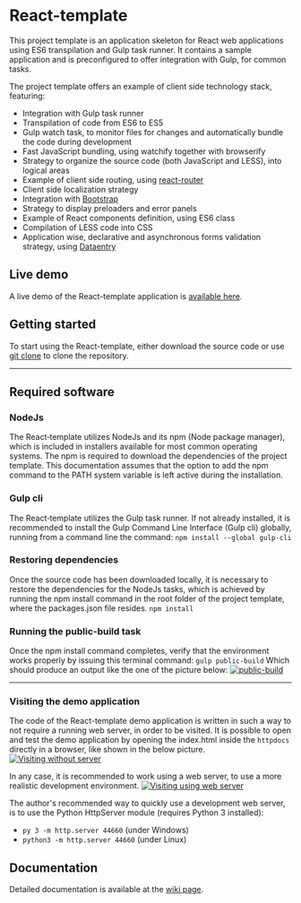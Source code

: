 # React-template
This project template is an application skeleton for React web applications using ES6 transpilation and Gulp task runner.
It contains a sample application and is preconfigured to offer integration with Gulp, for common tasks.

The project template offers an example of client side technology stack, featuring:
* Integration with Gulp task runner
* Transpilation of code from ES6 to ES5
* Gulp watch task, to monitor files for changes and automatically bundle the code during development
* Fast JavaScript bundling, using watchify together with browserify
* Strategy to organize the source code (both JavaScript and LESS), into logical areas
* Example of client side routing, using [react-router](https://github.com/reactjs/react-router)
* Client side localization strategy
* Integration with [Bootstrap](http://getbootstrap.com/)
* Strategy to display preloaders and error panels
* Example of React components definition, using ES6 class
* Compilation of LESS code into CSS
* Application wise, declarative and asynchronous forms validation strategy, using [Dataentry](https://github.com/RobertoPrevato/DataEntry)

## Live demo
A live demo of the React-template application is [available here](http://ugrose.com/content/demos/react-template/index.html).

## Getting started
To start using the React-template, either download the source code or use [git clone](https://git-scm.com/docs/git-clone) to clone the repository.

***

## Required software

### NodeJs
The React‑template utilizes NodeJs and its npm (Node package manager), which is included in installers available for most common operating systems. The npm is required to download the dependencies of the project template. This documentation assumes that the option to add the npm command to the PATH system variable is left active during the installation.

### Gulp cli
The React‑template utilizes the Gulp task runner. If not already installed, it is recommended to install the Gulp Command Line Interface (Gulp cli) globally, running from a command line the command:
`npm install --global gulp-cli`

### Restoring dependencies
Once the source code has been downloaded locally, it is necessary to restore the dependencies for the NodeJs tasks, which is achieved by running the npm install command in the root folder of the project template, where the packages.json file resides.
`npm install`

### Running the public-build task
Once the npm install command completes, verify that the environment works properly by issuing this terminal command:
`gulp public-build`
Which should produce an output like the one of the picture below:
[![public-build](http://ugrose.com/content/demos/react-template/images/gulp-build.png)](http://ugrose.com/content/demos/react-template/images/gulp-build.png)

***

### Visiting the demo application
The code of the React-template demo application is written in such a way to not require a running web server, in order to be visited.
It is possible to open and test the demo application by opening the index.html inside the `httpdocs` directly in a browser, like shown in the below picture.
[![Visiting without server](http://ugrose.com/content/demos/react-template/images/test-without-server.png)](http://ugrose.com/content/demos/react-template/images/test-without-server.png)

In any case, it is recommended to work using a web server, to use a more realistic development environment.
[![Visiting using web server](http://ugrose.com/content/demos/react-template/images/test-with-server.png)](http://ugrose.com/content/demos/react-template/images/test-with-server.png)

The author's recommended way to quickly use a development web server, is to use the Python HttpServer module (requires Python 3 installed):
* `py 3 -m http.server 44660` (under Windows)
* `python3 -m http.server 44660` (under Linux)

## Documentation
Detailed documentation is available at the [wiki page](https://github.com/RobertoPrevato/React-template/wiki).
